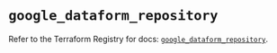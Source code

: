 # `google_dataform_repository`

Refer to the Terraform Registry for docs: [`google_dataform_repository`](https://registry.terraform.io/providers/hashicorp/google-beta/5.14.0/docs/resources/google_dataform_repository).
